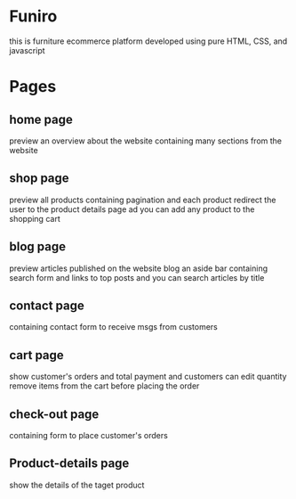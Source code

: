 # Funiro

this is furniture ecommerce platform developed using pure HTML, CSS, and javascript

# Pages

## home page

preview an overview about the website
containing many sections from the website

## shop page

preview all products containing pagination
and each product redirect the user to the product details page ad you can add any product to the shopping cart

## blog page

preview articles published on the website blog an aside bar containing search form and links to top posts
and you can search articles by title

## contact page

containing contact form to receive msgs from customers

## cart page

show customer's orders and total payment
and customers can edit quantity remove items from the cart before placing the order

## check-out page

containing form to place customer's orders

## Product-details page

show the details of the taget product
